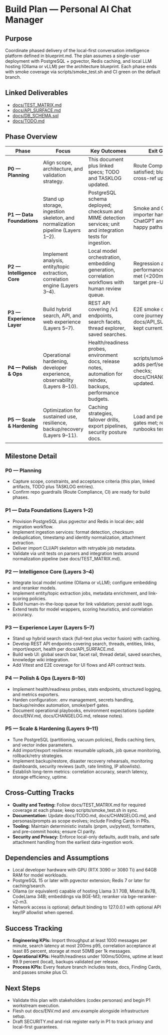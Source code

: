 # Build Plan — Personal AI Chat Manager

## Purpose
Coordinate phased delivery of the local-first conversation intelligence platform defined in blueprint.md. The plan assumes a single-user deployment with PostgreSQL + pgvector, Redis caching, and local LLM hosting (Ollama or vLLM) per the architecture blueprint. Each phase ends with smoke coverage via scripts/smoke_test.sh and CI green on the default branch.

## Linked Deliverables
- [docs/TEST_MATRIX.md](./TEST_MATRIX.md)
- [docs/API_SURFACE.md](./API_SURFACE.md)
- [docs/DB_SCHEMA.sql](./DB_SCHEMA.sql)
- [docs/TODO.md](./TODO.md)

## Phase Overview
| Phase | Focus | Key Outcomes | Exit Gates |
| --- | --- | --- | --- |
| **P0 — Planning** | Align scope, architecture, and validation strategy. | This document plus linked specs; TODO and TASKLOG updated. | Route Compliance satisfied; blueprint cross-ref updated. |
| **P1 — Data Foundations** | Stand up storage, ingestion skeleton, and normalization pipeline (Layers 1–2). | PostgreSQL schema deployed; checksum and MIME detection services; unit and integration tests for ingestion. | Smoke and CI green; importer handles ChatGPT and Claude happy paths. |
| **P2 — Intelligence Core** | Implement analysis, entity/topic extraction, correlation engine (Layers 3–4). | Local model orchestration, embedding generation, correlation workflows with human review queue. | Regression and performance baselines met (<200ms search target pre-UI). |
| **P3 — Experience Layer** | Build hybrid search, API, and web experience (Layers 5–7). | REST API covering /v1 endpoints, search facets, thread explorer, saved searches. | E2E smoke covers core journeys; docs/API_SURFACE.md kept current. |
| **P4 — Polish & Ops** | Operational hardening, developer experience, observability (Layers 8–10). | Health/readiness probes, environment docs, release notes, automation for reindex, backups, performance budgets. | scripts/smoke_test.sh adds perf/security checks; docs/CHANGELOG.md updated. |
| **P5 — Scale & Hardening** | Optimization for sustained use, resilience, backup/recovery (Layers 9–11). | Caching strategies, failover drills, export pipelines, security posture docs. | Load and performance gates met; recovery runbooks tested. |

## Milestone Detail
### P0 — Planning
- Capture scope, constraints, and acceptance criteria (this plan, linked artifacts, TODO plus TASKLOG entries).
- Confirm repo guardrails (Route Compliance, CI) are ready for build phases.

### P1 — Data Foundations (Layers 1–2)
- Provision PostgreSQL plus pgvector and Redis in local dev; add migration workflow.
- Implement ingestion services: format detection, checksum deduplication, timestamp and identity normalization, attachment extraction.
- Deliver import CLI/API skeleton with retryable job metadata.
- Validate via unit tests on parsers and integration tests around normalization pipeline (see docs/TEST_MATRIX.md).

### P2 — Intelligence Core (Layers 3–4)
- Integrate local model runtime (Ollama or vLLM); configure embedding and reranker models.
- Implement entity/topic extraction jobs, metadata enrichment, and link-scoring policies.
- Build human-in-the-loop queue for link validation; persist audit logs.
- Extend tests for model wrappers, scoring heuristics, and correlation accuracy.

### P3 — Experience Layer (Layers 5–7)
- Stand up hybrid search stack (full-text plus vector fusion) with caching.
- Develop REST API endpoints covering search, threads, entities, links, import/export, health per docs/API_SURFACE.md.
- Build web UI: global search bar, facet rail, thread detail, saved searches, knowledge wiki integration.
- Add Vitest and E2E coverage for UI flows and API contract tests.

### P4 — Polish & Ops (Layers 8–10)
- Implement health/readiness probes, stats endpoints, structured logging, and metrics exporters.
- Harden configuration: .env management, secrets handling, backup/reindex automation, smoke/perf gates.
- Document operational playbooks, environment expectations (update docs/ENV.md, docs/CHANGELOG.md, release notes).

### P5 — Scale & Hardening (Layers 9–11)
- Tune PostgreSQL (partitioning, vacuum policies), Redis caching tiers, and vector index parameters.
- Add import/export resilience: resumable uploads, job queue monitoring, rollback/retry strategies.
- Implement backup/restore, disaster recovery rehearsals, monitoring dashboards, security reviews (auth, rate limiting, IP allowlists).
- Establish long-term metrics: correlation accuracy, search latency, storage efficiency, uptime.

## Cross-Cutting Tracks
- **Quality and Testing:** Follow docs/TEST_MATRIX.md for required coverage at each phase; keep scripts/smoke_test.sh in sync.
- **Documentation:** Update docs/TODO.md, docs/CHANGELOG.md, and personas/prompts as scope evolves; include Finding Cards in PRs.
- **Tooling:** Maintain deterministic installs (pnpm, uv/pytest), formatters, and pre-commit hooks; ensure CI parity.
- **Security and Privacy:** Enforce local-only defaults, audit trails, and safe attachment handling from the earliest data-ingestion work.

## Dependencies and Assumptions
- Local developer hardware with GPU (RTX 3090 or 3080 Ti) and 64GB RAM for model workloads.
- PostgreSQL 15 or later with pgvector extension; Redis 7 or later for caching/search.
- Ollama (or equivalent) capable of hosting Llama 3.1 70B, Mixtral 8x7B, CodeLlama 34B; embeddings via BGE-M3; reranker via bge-reranker-v2-m3.
- Network access is optional; default binding to 127.0.0.1 with optional API key/IP allowlist when opened.

## Success Tracking
- **Engineering KPIs:** Import throughput at least 1000 messages per minute, search latency at most 200ms p95, correlation acceptance at least 85 percent, storage at most 50MB per 1k messages.
- **Operational KPIs:** Health/readiness under 100ms/500ms, uptime at least 99.9 percent (local), backups validated per release.
- **Process KPIs:** Every feature branch includes tests, docs, Finding Cards, and passes smoke plus CI.

## Next Steps
- Validate this plan with stakeholders (codex personas) and begin P1 workstream execution.
- Flesh out docs/ENV.md and .env.example alongside infrastructure setup.
- Draft SECURITY.md and risk register early in P1 to track privacy and local-first guarantees.

